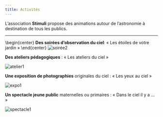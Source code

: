 ```yaml
---
title: Activités
---
```

L’association **Stimuli** propose des animations autour de l’astronomie à destination de tous les publics.

---

\begin{center}
**Des soirées d’observation du ciel**: « Les étoiles de votre jardin »
\end{center}
![soirée2](http://stimuliastro.org/wp-content/uploads/2020/12/soiree1-768x576.jpg)



**Des ateliers pédagogiques** : « Les ateliers du ciel » 

![atelier1](http://stimuliastro.org/wp-content/uploads/2020/12/MG_0330-768x512.jpg)



**Une exposition de photographies** originales du ciel : « Les yeux au ciel »

![expo1](http://stimuliastro.org/wp-content/uploads/2020/12/m45_rogne-768x576.jpg)



**Un spectacle jeune public** maternelles ou primaires : « Dans le ciel il y a … »  


![spectacle1](http://stimuliastro.org/wp-content/uploads/2020/12/planche8-768x543.jpg)